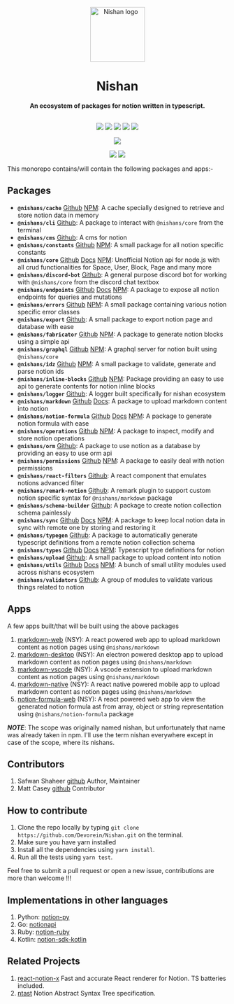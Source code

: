 <p align="center"><a href="https://https://nishan-docs.netlify.app/" target="_blank" rel="noopener noreferrer"><img width="125" src="https://github.com/Devorein/Nishan/blob/master/docs/static/img/root/logo.svg" alt="Nishan logo"></a></p>

<div align="center"> <h1>Nishan</h1> </div>
<div align="center"><b>An ecosystem of packages for notion written in typescript.</b></div>

</br>

<p align="center">
  <a href="https://app.codecov.io/gh/Devorein/Nishan/branch/master"><img src="https://img.shields.io/codecov/c/github/devorein/Nishan?color=blue"/></a>
  <a href="https://github.com/Devorein/Nishan/actions?query=workflow%3A%22Lint%2C+Build+and+Test%22"><img src="https://github.com/devorein/nishan/workflows/Lint,%20Build%20and%20Test/badge.svg"/></a>
  <img src="https://img.shields.io/github/commit-activity/m/devorein/nishan?color=yellow" />
  <img src="https://img.shields.io/github/repo-size/devorein/nishan?style=flat-square&color=orange"/>
  <img src="https://img.shields.io/github/contributors/devorein/nishan?label=contributors&color=red"/>
</p>

<p align="center">
  <a href="https://discord.com/invite/SpwHCz8ysx">
    <img src="https://img.shields.io/discord/804219491763617842.svg?style=flat&label=&logo=discord&logoColor=ffffff&color=7389D8&labelColor=6A7EC2">
  </a>
</p>

<p align="center">
  <img src="https://img.shields.io/badge/Total%20Packages-28-%2371368a">
  <img src="https://img.shields.io/badge/Published%20Packages-15-%2311806a">
</p>

This monorepo contains/will contain the following packages and apps:-

## Packages

*   **`@nishans/cache`** [Github](https://github.com/Devorein/Nishan/tree/master/packages/cache) [NPM](https://www.npmjs.com/package/@nishans/cache): A cache specially designed to retrieve and store notion data in memory
*   **`@nishans/cli`** [Github](https://github.com/Devorein/Nishan/tree/master/packages/cli): A package to interact with `@nishans/core` from the terminal
*   **`@nishans/cms`** [Github](https://github.com/Devorein/Nishan/tree/master/packages/cms): A cms for notion
*   **`@nishans/constants`** [Github](https://github.com/Devorein/Nishan/tree/master/packages/constants) [NPM](https://www.npmjs.com/package/@nishans/constants): A small package for all notion specific constants
*   **`@nishans/core`** [Github](https://github.com/Devorein/Nishan/tree/master/packages/core) [Docs](https://nishan-docs.netlify.app/docs/core) [NPM](https://www.npmjs.com/package/@nishans/core): Unofficial Notion api for node.js with all crud functionalities for Space, User, Block, Page and many more
*   **`@nishans/discord-bot`** [Github](https://github.com/Devorein/Nishan/tree/master/packages/discord-bot): A general purpose discord bot for working with `@nishans/core` from the discord chat textbox
*   **`@nishans/endpoints`** [Github](https://github.com/Devorein/Nishan/tree/master/packages/endpoints) [Docs](https://nishan-docs.netlify.app/docs/endpoints) [NPM](https://www.npmjs.com/package/@nishans/endpoints): A package to expose all notion endpoints for queries and mutations
*   **`@nishans/errors`** [Github](https://github.com/Devorein/Nishan/tree/master/packages/errors) [NPM](https://www.npmjs.com/package/@nishans/errors): A small package containing various notion specific error classes
*   **`@nishans/export`** [Github](https://github.com/Devorein/Nishan/tree/master/packages/export): A small package to export notion page and database with ease
*   **`@nishans/fabricator`** [Github](https://github.com/Devorein/Nishan/tree/master/packages/fabricator) [NPM](https://www.npmjs.com/package/@nishans/fabricator): A package to generate notion blocks using a simple api
*   **`@nishans/graphql`** [Github](https://github.com/Devorein/Nishan/tree/master/packages/graphql) [NPM](https://www.npmjs.com/package/@nishans/graphql): A graphql server for notion built using `@nishans/core`
*   **`@nishans/idz`** [Github](https://github.com/Devorein/Nishan/tree/master/packages/idz) [NPM](https://www.npmjs.com/package/@nishans/idz): A small package to validate, generate and parse notion ids
*   **`@nishans/inline-blocks`** [Github](https://github.com/Devorein/Nishan/tree/master/packages/inline-blocks) [NPM](https://www.npmjs.com/package/@nishans/inline-blocks): Package providing an easy to use api to generate contents for notion inline blocks
*   **`@nishans/logger`** [Github](https://github.com/Devorein/Nishan/tree/master/packages/logger): A logger built specifically for nishan ecosystem
*   **`@nishans/markdown`** [Github](https://github.com/Devorein/Nishan/tree/master/packages/markdown) [Docs](https://nishan-docs.netlify.app/docs/markdown): A package to upload markdown content into notion
*   **`@nishans/notion-formula`** [Github](https://github.com/Devorein/Nishan/tree/master/packages/notion-formula) [Docs](https://nishan-docs.netlify.app/docs/notion-formula) [NPM](https://www.npmjs.com/package/@nishans/notion-formula): A package to generate notion formula with ease
*   **`@nishans/operations`** [Github](https://github.com/Devorein/Nishan/tree/master/packages/operations) [NPM](https://www.npmjs.com/package/@nishans/operations): A package to inspect, modify and store notion operations
*   **`@nishans/orm`** [Github](https://github.com/Devorein/Nishan/tree/master/packages/orm): A package to use notion as a database by providing an easy to use orm api
*   **`@nishans/permissions`** [Github](https://github.com/Devorein/Nishan/tree/master/packages/permissions) [NPM](https://www.npmjs.com/package/@nishans/permissions): A package to easily deal with notion permissions
*   **`@nishans/react-filters`** [Github](https://github.com/Devorein/Nishan/tree/master/packages/react-filters): A react component that emulates notions advanced filter
*   **`@nishans/remark-notion`** [Github](https://github.com/Devorein/Nishan/tree/master/packages/remark-notion): A remark plugin to support custom notion specific syntax for `@nishans/markdown` package
*   **`@nishans/schema-builder`** [Github](https://github.com/Devorein/Nishan/tree/master/packages/schema-builder): A package to create notion collection schema painlessly
*   **`@nishans/sync`** [Github](https://github.com/Devorein/Nishan/tree/master/packages/sync) [Docs](https://nishan-docs.netlify.app/docs/sync) [NPM](https://www.npmjs.com/package/@nishans/sync): A package to keep local notion data in sync with remote one by storing and restoring it
*   **`@nishans/typegen`** [Github](https://github.com/Devorein/Nishan/tree/master/packages/typegen): A package to automatically generate typescript definitions from a remote notion collection schema
*   **`@nishans/types`** [Github](https://github.com/Devorein/Nishan/tree/master/packages/types) [Docs](https://nishan-docs.netlify.app/docs/types) [NPM](https://www.npmjs.com/package/@nishans/types): Typescript type definitions for notion
*   **`@nishans/upload`** [Github](https://github.com/Devorein/Nishan/tree/master/packages/upload): A small package to upload content into notion
*   **`@nishans/utils`** [Github](https://github.com/Devorein/Nishan/tree/master/packages/utils) [Docs](https://nishan-docs.netlify.app/docs/utils) [NPM](https://www.npmjs.com/package/@nishans/utils): A bunch of small utility modules used across nishans ecosystem
*   **`@nishans/validators`** [Github](https://github.com/Devorein/Nishan/tree/master/packages/validators): A group of modules to validate various things related to notion

## Apps

A few apps built/that will be built using the above packages

1.  [markdown-web](https://github.com/Devorein/Nishan/tree/master/apps/markdown-web) (NSY): A react powered web app to upload markdown content as notion pages using `@nishans/markdown`
2.  [markdown-desktop](https://github.com/Devorein/Nishan/tree/master/apps/markdown-desktop) (NSY): An electron powered desktop app to upload markdown content as notion pages using `@nishans/markdown`
3.  [markdown-vscode](https://github.com/Devorein/Nishan/tree/master/apps/markdown-vscode) (NSY): A vscode extension to upload markdown content as notion pages using `@nishans/markdown`
4.  [markdown-native](https://github.com/Devorein/Nishan/tree/master/apps/markdown-native) (NSY): A react native powered mobile app to upload markdown content as notion pages using `@nishans/markdown`
5.  [notion-formula-web](https://github.com/Devorein/Nishan/tree/master/apps/notion-formula-web) (NSY): A react powered web app to view the generated notion formula ast from array, object or string representation using `@nishans/notion-formula` package

***NOTE***: The scope was originally named nishan, but unfortunately that name was already taken in npm. I'll use the term nishan everywhere except in case of the scope, where its nishans.

## Contributors

1.  Safwan Shaheer [github](https://github.com/Devorein) Author, Maintainer
2.  Matt Casey [github](https://github.com/mattcasey) Contributor

## How to contribute

1.  Clone the repo locally by typing `git clone https://github.com/Devorein/Nishan.git` on the terminal.
2.  Make sure you have yarn installed
3.  Install all the dependencies using `yarn install`.
4.  Run all the tests using `yarn test`.

Feel free to submit a pull request or open a new issue, contributions are more than welcome !!!

## Implementations in other languages

1.  Python: [notion-py](https://github.com/jamalex/notion-py)
2.  Go: [notionapi](https://github.com/kjk/notionapi)
3.  Ruby: [notion-ruby](https://github.com/danmurphy1217/notion-ruby)
4.  Kotlin: [notion-sdk-kotlin](https://github.com/notionsdk/notion-sdk-kotlin)

## Related Projects

1.  [react-notion-x](https://github.com/NotionX/react-notion-x) Fast and accurate React renderer for Notion. TS batteries included.
2.  [ntast](https://github.com/phuctm97/ntast) Notion Abstract Syntax Tree specification.
